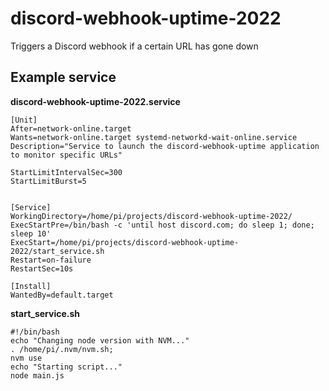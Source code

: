 # discord-webhook-uptime-2022
Triggers a Discord webhook if a certain URL has gone down

## Example service
**discord-webhook-uptime-2022.service**
```
[Unit]
After=network-online.target
Wants=network-online.target systemd-networkd-wait-online.service
Description="Service to launch the discord-webhook-uptime application to monitor specific URLs"

StartLimitIntervalSec=300
StartLimitBurst=5


[Service]
WorkingDirectory=/home/pi/projects/discord-webhook-uptime-2022/
ExecStartPre=/bin/bash -c 'until host discord.com; do sleep 1; done; sleep 10'
ExecStart=/home/pi/projects/discord-webhook-uptime-2022/start_service.sh
Restart=on-failure
RestartSec=10s

[Install]
WantedBy=default.target
```

**start_service.sh**
```shell
#!/bin/bash
echo "Changing node version with NVM..."
. /home/pi/.nvm/nvm.sh;
nvm use
echo "Starting script..."
node main.js
```